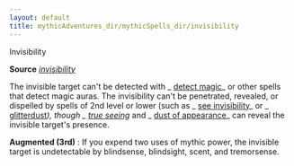 ```yaml
---
layout: default
title: mythicAdventures_dir/mythicSpells_dir/invisibility
---
```

Invisibility

**Source** [_invisibility_](../../spells_dir/invisibility#_invisibility)

The invisible target can't be detected with _ [detect magic](../../spells_dir/detectMagic#_detect-magic)_ or other spells that detect magic auras. The invisibility can't be penetrated, revealed, or dispelled by spells of 2nd level or lower (such as _ [see invisibility](../../spells_dir/seeInvisibility#_see-invisibility)_ or _ [glitterdust](../../spells_dir/glitterdust#_glitterdust)_), though _ [true seeing](../../spells_dir/trueSeeing#_true-seeing)_ and _ [dust of appearance](../../magicItems_dir/wondrousItems#_dust-of-appearance)_ can reveal the invisible target's presence.

**Augmented (3rd)** : If you expend two uses of mythic power, the invisible target is undetectable by blindsense, blindsight, scent, and tremorsense.

